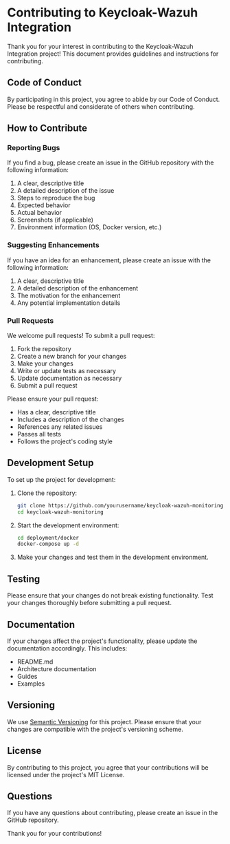 # Contributing to Keycloak-Wazuh Integration

Thank you for your interest in contributing to the Keycloak-Wazuh Integration project! This document provides guidelines and instructions for contributing.

## Code of Conduct

By participating in this project, you agree to abide by our Code of Conduct. Please be respectful and considerate of others when contributing.

## How to Contribute

### Reporting Bugs

If you find a bug, please create an issue in the GitHub repository with the following information:

1. A clear, descriptive title
2. A detailed description of the issue
3. Steps to reproduce the bug
4. Expected behavior
5. Actual behavior
6. Screenshots (if applicable)
7. Environment information (OS, Docker version, etc.)

### Suggesting Enhancements

If you have an idea for an enhancement, please create an issue with the following information:

1. A clear, descriptive title
2. A detailed description of the enhancement
3. The motivation for the enhancement
4. Any potential implementation details

### Pull Requests

We welcome pull requests! To submit a pull request:

1. Fork the repository
2. Create a new branch for your changes
3. Make your changes
4. Write or update tests as necessary
5. Update documentation as necessary
6. Submit a pull request

Please ensure your pull request:

- Has a clear, descriptive title
- Includes a description of the changes
- References any related issues
- Passes all tests
- Follows the project's coding style

## Development Setup

To set up the project for development:

1. Clone the repository:
   ```bash
   git clone https://github.com/yourusername/keycloak-wazuh-monitoring.git
   cd keycloak-wazuh-monitoring
   ```

2. Start the development environment:
   ```bash
   cd deployment/docker
   docker-compose up -d
   ```

3. Make your changes and test them in the development environment.

## Testing

Please ensure that your changes do not break existing functionality. Test your changes thoroughly before submitting a pull request.

## Documentation

If your changes affect the project's functionality, please update the documentation accordingly. This includes:

- README.md
- Architecture documentation
- Guides
- Examples

## Versioning

We use [Semantic Versioning](https://semver.org/) for this project. Please ensure that your changes are compatible with the project's versioning scheme.

## License

By contributing to this project, you agree that your contributions will be licensed under the project's MIT License.

## Questions

If you have any questions about contributing, please create an issue in the GitHub repository.

Thank you for your contributions!